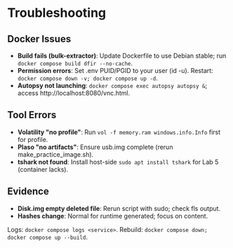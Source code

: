 # Troubleshooting

## Docker Issues
- **Build fails (bulk-extractor)**: Update Dockerfile to use Debian stable; run `docker compose build dfir --no-cache`.
- **Permission errors**: Set .env PUID/PGID to your user (id -u). Restart: `docker compose down -v; docker compose up -d`.
- **Autopsy not launching**: `docker compose exec autopsy autopsy &`; access http://localhost:8080/vnc.html.

## Tool Errors
- **Volatility "no profile"**: Run `vol -f memory.ram windows.info.Info` first for profile.
- **Plaso "no artifacts"**: Ensure usb.img complete (rerun make_practice_image.sh).
- **tshark not found**: Install host-side `sudo apt install tshark` for Lab 5 (container lacks).

## Evidence
- **Disk.img empty deleted file**: Rerun script with sudo; check fls output.
- **Hashes change**: Normal for runtime generated; focus on content.

Logs: `docker compose logs <service>`. Rebuild: `docker compose down; docker compose up --build`.
